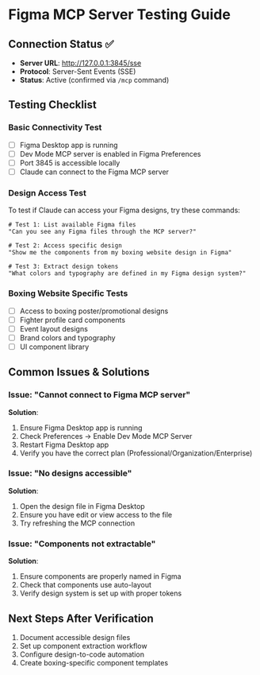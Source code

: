 # Figma MCP Server Testing Guide

## Connection Status ✅
- **Server URL**: http://127.0.0.1:3845/sse
- **Protocol**: Server-Sent Events (SSE)
- **Status**: Active (confirmed via `/mcp` command)

## Testing Checklist

### Basic Connectivity Test
- [ ] Figma Desktop app is running
- [ ] Dev Mode MCP server is enabled in Figma Preferences
- [ ] Port 3845 is accessible locally
- [ ] Claude can connect to the Figma MCP server

### Design Access Test
To test if Claude can access your Figma designs, try these commands:

```
# Test 1: List available Figma files
"Can you see any Figma files through the MCP server?"

# Test 2: Access specific design
"Show me the components from my boxing website design in Figma"

# Test 3: Extract design tokens
"What colors and typography are defined in my Figma design system?"
```

### Boxing Website Specific Tests
- [ ] Access to boxing poster/promotional designs
- [ ] Fighter profile card components
- [ ] Event layout designs
- [ ] Brand colors and typography
- [ ] UI component library

## Common Issues & Solutions

### Issue: "Cannot connect to Figma MCP server"
**Solution**: 
1. Ensure Figma Desktop app is running
2. Check Preferences → Enable Dev Mode MCP Server
3. Restart Figma Desktop app
4. Verify you have the correct plan (Professional/Organization/Enterprise)

### Issue: "No designs accessible"
**Solution**:
1. Open the design file in Figma Desktop
2. Ensure you have edit or view access to the file
3. Try refreshing the MCP connection

### Issue: "Components not extractable"
**Solution**:
1. Ensure components are properly named in Figma
2. Check that components use auto-layout
3. Verify design system is set up with proper tokens

## Next Steps After Verification
1. Document accessible design files
2. Set up component extraction workflow
3. Configure design-to-code automation
4. Create boxing-specific component templates